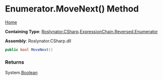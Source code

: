 <a name="_top"></a>

# Enumerator\.MoveNext\(\) Method

[Home](../../../../../../README.md#_top)

**Containing Type**: [Roslynator.CSharp](../../../../README.md#_top)\.[ExpressionChain.Reversed.Enumerator](../README.md#_top)

**Assembly**: Roslynator\.CSharp\.dll

```csharp
public bool MoveNext()
```

### Returns

System\.[Boolean](https://docs.microsoft.com/en-us/dotnet/api/system.boolean)

